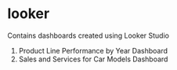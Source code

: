# looker
Contains dashboards created using Looker Studio
1. Product Line Performance by Year Dashboard
2. Sales and Services for Car Models Dashboard
